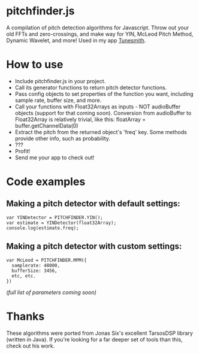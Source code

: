 pitchfinder.js
==============

A compilation of pitch detection algorithms for Javascript.  Throw out your old FFTs and zero-crossings, and make way for YIN, McLeod Pitch Method, Dynamic Wavelet, and more!  Used in my app [Tunesmith](https://github.com/peterkhayes/Tunesmith "Tunesmit").

How to use
==========

* Include pitchfinder.js in your project.
* Call its generator functions to return pitch detector functions.
* Pass config objects to set properties of the function you want, including sample rate, buffer size, and more.
* Call your functions with Float32Arrays as inputs - NOT audioBuffer objects (support for that coming soon).  Conversion from audioBuffer to Float32Array is relatively trivial, like this: floatArray = buffer.getChannelData(0)
* Extract the pitch from the returned object's 'freq' key.  Some methods provide other info, such as probability.
* ???
* Profit!
* Send me your app to check out!

Code examples
========

Making a pitch detector with default settings:
---------
    var YINDetector = PITCHFINDER.YIN();
    var estimate = YINDetector(float32Array);
    console.log(estimate.freq);

Making a pitch detector with custom settings:
---------
    var McLeod = PITCHFINDER.MPM({
      samplerate: 48000,
      bufferSize: 3456,
      etc, etc.
    })
<em>(full list of parameters coming soon)</em>



Thanks
=======
These algorithms were ported from Jonas Six's excellent TarsosDSP library (written in Java).  If you're looking for a far deeper set of tools than this, check out his work.
 
